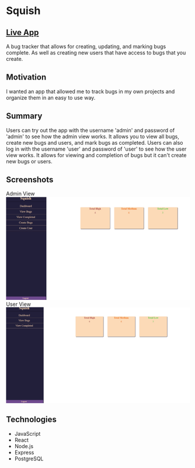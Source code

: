 # Squish 

## [Live App](https://bug-tracker-epugcvg1l.vercel.app/)

A bug tracker that allows for creating, updating, and marking bugs complete. As well as creating new users that have access to bugs that you create.

## Motivation

I wanted an app that allowed me to track bugs in my own projects and organize them in an easy to use way.

## Summary

Users can try out the app with the username 'admin' and password of 'admin' to see how the admin view works.
It allows you to view all bugs, create new bugs and users, and mark bugs as completed.
Users can also log in with the username 'user' and password of 'user' to see how the user view works.
It allows for viewing and completion of bugs but it can't create new bugs or users.

## Screenshots
Admin View
![Squish screenshot](./images/squish1.jpg)
User View
![Squish screenshot](./images/squish2.jpg)

## Technologies

- JavaScript
- React
- Node.js
- Express
- PostgreSQL
